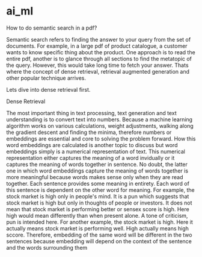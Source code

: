 # ai_ml

How to do semantic search in a pdf?

Semantic search refers to finding the answer to your query from the set of documents. For example, in a large pdf of product catalogue, a customer wants to know specific thing about the product. One approach is to read the entire pdf, another is to glance through all sections to find the metatopic of the query. However, this would take long time to fetch your answer. Thats where the concept of dense retrieval, retrieval augmented generation and other popular technique arrives.

Lets dive into dense retrieval first.

Dense Retrieval

The most important thing in text processing, text generation and text understanding is to convert text into numbers. Because a machine learning algorithm works on various calculations, weight adjustments, walking along the gradient descent and finding the minima, therefore numbers or embeddings are essential and core to solving the problem forward. How this word embeddings are calculated is another topic to discuss but word embeddings simply is a numerical representation of text. This numerical representation either captures the meaning of a word invidually or it captures the meaning of words together in sentence. No doubt, the latter one in which word embeddings capture the meaning of words together is more meaningful because words makes sense only when they are read together. Each sentence provides some meaning in entirety. Each word of this sentence is dependent on the other word for meaning. For example, the stock market is high only in people's mind. It is a pun which suggests that stock market is high but only in thoughts of people or investors. It does not mean that stock market is performing better or sensex score is high. Here high would mean differently than when present alone. A tone of criticism, pun is intended here. For another example, the stock market is high. Here it actually means stock market is performing well. High actually means high sccore. Therefore, embedding of the same word will be different in the two sentences because embedding will depend on the context of the sentence and the words surrounding them
